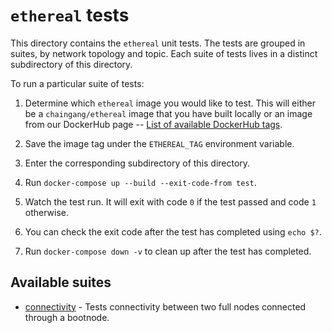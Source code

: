 # `ethereal` tests

This directory contains the `ethereal` unit tests. The tests are grouped in suites, by
network topology and topic. Each suite of tests lives in a distinct subdirectory of
this directory.

To run a particular suite of tests:

1. Determine which `ethereal` image you would like to test. This will either be a
`chaingang/ethereal` image that you have built locally or an
image from our DockerHub page --
[List of available DockerHub tags](https://hub.docker.com/r/chaingang/ethereal/tags/).

1. Save the image tag under the `ETHEREAL_TAG` environment variable.

1. Enter the corresponding subdirectory of this directory.

1. Run `docker-compose up --build --exit-code-from test`.

1. Watch the test run. It will exit with code `0` if the test passed and code `1` otherwise.

1. You can check the exit code after the test has completed using `echo $?`.

1. Run `docker-compose down -v` to clean up after the test has completed.


## Available suites

- [connectivity](./connectivity) - Tests connectivity between two full nodes connected through a
bootnode.